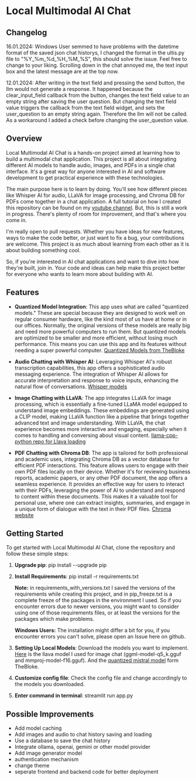 # Local Multimodal AI Chat

## Changelog
   16.01.2024: Windows User semmed to have problems with the datetime format of the saved json chat historys, I changed the format in the ultis.py file to "%Y_%m_%d_%H_%M_%S", this should solve the issue. Feel free to change to your liking.
   Scrolling down in the chat annoyed me, the text input box and the latest message are at the top now.
   
   12.01.2024: After writing in the text field and pressing the send button, the llm would not generate a response. It happened because the clear_input_field callback from the button, changes the text field value to an empty string after saving the user question. But changing the text field value triggers the callback from the text field widget, and sets the user_question to an empty string again. Therefore the llm will not be called. As a workaround I added a check before changing the user_question value.

## Overview

Local Multimodal AI Chat is a hands-on project aimed at learning how to build a multimodal chat application. This project is all about integrating different AI models to handle audio, images, and PDFs in a single chat interface. It's a great way for anyone interested in AI and software development to get practical experience with these technologies.

The main purpose here is to learn by doing. You'll see how different pieces like Whisper AI for audio, LLaVA for image processing, and Chroma DB for PDFs come together in a chat application. A full tutorial on how I created this repository can be found on my [youtube channel](https://youtu.be/CUjO8b6_ZuM).
But, this is still a work in progress. There's plenty of room for improvement, and that's where you come in.

I'm really open to pull requests. Whether you have ideas for new features, ways to make the code better, or just want to fix a bug, your contributions are welcome. This project is as much about learning from each other as it is about building something cool.

So, if you're interested in AI chat applications and want to dive into how they're built, join in. Your code and ideas can help make this project better for everyone who wants to learn more about building with AI.

## Features

- **Quantized Model Integration**: This app uses what are called "quantized models." These are special because they are designed to work well on regular consumer hardware, like the kind most of us have at home or in our offices. Normally, the original versions of these models are really big and need more powerful computers to run them. But quantized models are optimized to be smaller and more efficient, without losing much performance. This means you can use this app and its features without needing a super powerful computer. [Quantized Models from TheBloke](https://huggingface.co/TheBloke)

- **Audio Chatting with Whisper AI**: Leveraging Whisper AI's robust transcription capabilities, this app offers a sophisticated audio messaging experience. The integration of Whisper AI allows for accurate interpretation and response to voice inputs, enhancing the natural flow of conversations.
[Whisper models](https://huggingface.co/collections/openai/whisper-release-6501bba2cf999715fd953013)

- **Image Chatting with LLaVA**: The app integrates LLaVA for image processing, which is essentially a fine-tuned LLaMA model equipped to understand image embeddings. These embeddings are generated using a CLIP model, making LLaVA function like a pipeline that brings together advanced text and image understanding. With LLaVA, the chat experience becomes more interactive and engaging, especially when it comes to handling and conversing about visual content. [llama-cpp-python repo for Llava loading](https://github.com/abetlen/llama-cpp-python)

- **PDF Chatting with Chroma DB**: The app is tailored for both professional and academic uses, integrating Chroma DB as a vector database for efficient PDF interactions. This feature allows users to engage with their own PDF files locally on their device. Whether it's for reviewing business reports, academic papers, or any other PDF document, the app offers a seamless experience. It provides an effective way for users to interact with their PDFs, leveraging the power of AI to understand and respond to content within these documents. This makes it a valuable tool for personal use, where one can extract insights, summaries, and engage in a unique form of dialogue with the text in their PDF files. [Chroma website](https://docs.trychroma.com/)


## Getting Started

To get started with Local Multimodal AI Chat, clone the repository and follow these simple steps:

1. **Upgrade pip**: pip install --upgrade pip

2. **Install Requirements**: pip install -r requirements.txt
   
   **Note:** in requirements_with_versions.txt I saved the versions of the requirements while creating this project, and in pip_freeze.txt is a complete freeze of the packages in the environment I used. So if you encounter errors due to newer versions, you might want to consider using one of those requirements files, or at least the versions for the packages which make problems.
   
   **Windows Users:** The installation might differ a bit for you, if you encounter errors you can't solve, please open an Issue here on github.

3. **Setting Up Local Models**: Download the models you want to implement. [Here](https://huggingface.co/mys/ggml_llava-v1.5-7b/tree/main) is the llava model I used for image chat (ggml-model-q5_k.gguf and mmproj-model-f16.gguf). 
And the [quantized mistral model](https://huggingface.co/TheBloke/Mistral-7B-Instruct-v0.1-GGUF) form TheBloke.

4. **Customize config file**: Check the config file and change accordingly to the models you downloaded.

5. **Enter command in terminal**: streamlit run app.py


## Possible Improvements
- Add model caching
- Add images and audio to chat history saving and loading
- Use a database to save the chat history
- Integrate ollama, openai, gemini or other model provider 
- Add image generator model
- authentication mechanism
- change theme
- seperate frontend and backend code for better deployment
